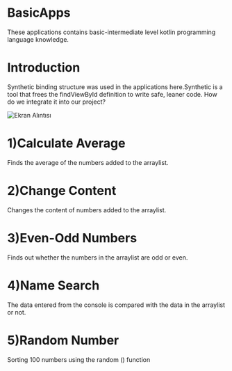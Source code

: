 # BasicApps

These applications contains basic-intermediate level kotlin programming language knowledge.

# Introduction


Synthetic binding structure was used in the applications here.Synthetic is a tool that frees the findViewById definition to write safe, leaner code.
How do we integrate it into our project?

![Ekran Alıntısı](https://user-images.githubusercontent.com/32849662/102712859-23bd2e00-42d5-11eb-918e-e6afce3e61fd.PNG)

# 1)Calculate Average

Finds the average of the numbers added to the arraylist.

# 2)Change Content

Changes the content of numbers added to the arraylist.

# 3)Even-Odd Numbers

Finds out whether the numbers in the arraylist are odd or even.

# 4)Name Search

The data entered from the console is compared with the data in the arraylist or not.

# 5)Random Number

Sorting 100 numbers using the random () function

